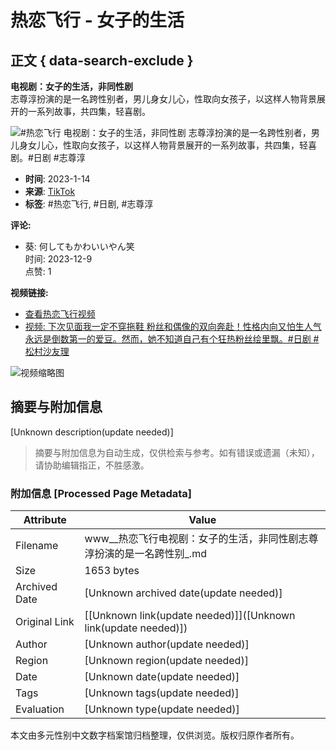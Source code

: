 # 热恋飞行 - 女子的生活

## 正文 { data-search-exclude }


**电视剧：女子的生活，非同性剧**  
志尊淳扮演的是一名跨性别者，男儿身女儿心，性取向女孩子，以这样人物背景展开的一系列故事，共四集，轻喜剧。

![#热恋飞行 电视剧：女子的生活，非同性剧 志尊淳扮演的是一名跨性别者，男儿身女儿心，性取向女孩子，以这样人物背景展开的一系列故事，共四集，轻喜剧。#日剧 #志尊淳](https://p16-sign-va.tiktokcdn.com/obj/tos-maliva-p-0068/3621f5af5c29414bae7feded914e1200_1673665738?lk3s=81f88b70&x-expires=1737648000&x-signature=VA750TojhYME8eEx1rdteqmjkeg%3D&shp=81f88b70&shcp=-)

- **时间**: 2023-1-14
- **来源**: [TikTok](https://www.tiktok.com)
- **标签**: #热恋飞行, #日剧, #志尊淳

**评论:**
- 葵: 何してもかわいいやん笑  
  时间: 2023-12-9  
  点赞: 1

**视频链接:**
- [查看热恋飞行视频](https://www.tiktok.com/@58114ni7ou/video/7194650908079246597) 
- [视频: 下次见面我一定不穿拖鞋 粉丝和偶像的双向奔赴！性格内向又怕生人气永远是倒数第一的爱豆。然而，她不知道自己有个狂热粉丝绘里飘。#日剧 #松村沙友理](https://www.tiktok.com/@58114ni7ou/video/7194650817889078533) 

![视频缩略图](https://p16-sign-sg.tiktokcdn.com/aweme/100x100/tos-alisg-avt-0068/c6255704013f53daae6cd2b8170c3c03.jpg?lk3s=30310797&nonce=12441&refresh_token=90b9499af7443ef088d37e35bd92b609&x-expires=1737561600&x-signature=1yfluc9ArYEVPQRz%2BQCCmTTJsn4%3D&shp=30310797&shcp=-)
<!-- tcd_original_link https://www.tiktok.com/@58114ni7ou/video/7188339059499060486 -->


## 摘要与附加信息

<!-- tcd_abstract -->
[Unknown description(update needed)]
<!-- tcd_abstract_end -->

> 摘要与附加信息为自动生成，仅供检索与参考。如有错误或遗漏（未知），请协助编辑指正，不胜感激。

### 附加信息 [Processed Page Metadata]

| Attribute       | Value                                  |
|-----------------|----------------------------------------|
| Filename        | www__热恋飞行电视剧：女子的生活，非同性剧志尊淳扮演的是一名跨性别_.md                             |
| Size            | 1653 bytes                           |
| Archived Date   | [Unknown archived date(update needed)]                             |
| Original Link   | [[Unknown link(update needed)]]([Unknown link(update needed)])                       |
| Author          | [Unknown author(update needed)]                               |
| Region          | [Unknown region(update needed)]                               |
| Date            | [Unknown date(update needed)]                                 |
| Tags            | [Unknown tags(update needed)]                                 |
| Evaluation            | [Unknown type(update needed)]                                 |
<!-- tcd_table_end -->

本文由多元性别中文数字档案馆归档整理，仅供浏览。版权归原作者所有。
